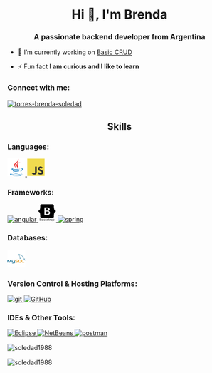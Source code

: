 <h1 align="center">Hi 👋, I'm Brenda</h1>
<h3 align="center">A passionate backend developer from Argentina</h3>

- 🔭 I’m currently working on [Basic CRUD](https://github.com/Soledad1988/AppGym-JDBC-MySQL-Java)

- ⚡ Fun fact **I am curious and I like to learn**

<h3 align="left">Connect with me:</h3>
<p align="left">
<a href="https://linkedin.com/in/torres-brenda-soledad" target="blank"><img align="center" src="https://raw.githubusercontent.com/rahuldkjain/github-profile-readme-generator/master/src/images/icons/Social/linked-in-alt.svg" alt="torres-brenda-soledad" height="30" width="40" /></a>
</p>

<h2 align="center">Skills</h2>

<h3 align="left">Languages:</h3>
<p align="left">
  <a href="https://www.java.com" target="_blank" rel="noreferrer">
    <img src="https://raw.githubusercontent.com/devicons/devicon/master/icons/java/java-original.svg" alt="java" width="40" height="40"/>
  </a>
  <a href="https://developer.mozilla.org/en-US/docs/Web/JavaScript" target="_blank" rel="noreferrer">
    <img src="https://raw.githubusercontent.com/devicons/devicon/master/icons/javascript/javascript-original.svg" alt="javascript" width="40" height="40"/>
  </a>
</p>

<h3 align="left">Frameworks:</h3>
<p align="left">
  <a href="https://angular.io" target="_blank" rel="noreferrer">
    <img src="https://angular.io/assets/images/logos/angular/angular.svg" alt="angular" width="40" height="40"/>
  </a>
  <a href="https://getbootstrap.com" target="_blank" rel="noreferrer">
    <img src="https://raw.githubusercontent.com/devicons/devicon/master/icons/bootstrap/bootstrap-plain-wordmark.svg" alt="bootstrap" width="40" height="40"/>
  </a>
  <a href="https://spring.io/" target="_blank" rel="noreferrer">
    <img src="https://www.vectorlogo.zone/logos/springio/springio-icon.svg" alt="spring" width="40" height="40"/>
  </a>
</p>

<h3 align="left">Databases:</h3>
<p align="left">
  <a href="https://www.mysql.com/" target="_blank" rel="noreferrer">
    <img src="https://raw.githubusercontent.com/devicons/devicon/master/icons/mysql/mysql-original-wordmark.svg" alt="mysql" width="40" height="40"/>
  </a>
</p>

<h3 align="left">Version Control & Hosting Platforms:</h3>
<p align="left">
  <a href="https://git-scm.com/" target="_blank" rel="noreferrer">
    <img src="https://www.vectorlogo.zone/logos/git-scm/git-scm-icon.svg" alt="git" width="40" height="40"/>
  </a>
  <a href="https://github.com/" target="_blank" rel="noreferrer">
    <img src="https://github.githubassets.com/images/modules/logos_page/GitHub-Mark.png" alt="GitHub" width="40" height="40"/>
  </a>
</p>

<h3 align="left">IDEs & Other Tools:</h3>
<p align="left">
  <a href="https://www.eclipse.org/" target="_blank" rel="noreferrer">
    <img src="https://www.eclipse.org/eclipse.org-common/themes/solstice/public/images/logo/eclipse-800x188.png" alt="Eclipse" width="120" height="40"/>
  </a>
  <a href="https://netbeans.apache.org/" target="_blank" rel="noreferrer">
    <img src="https://www.apache.org/images/feather-small.gif" alt="NetBeans" width="40" height="40"/>
  </a>
  <a href="https://postman.com" target="_blank" rel="noreferrer">
    <img src="https://www.vectorlogo.zone/logos/getpostman/getpostman-icon.svg" alt="postman" width="40" height="40"/>
  </a>
</p>


<p><img align="center" src="https://github-readme-stats.vercel.app/api/top-langs?username=soledad1988&show_icons=true&locale=en&layout=compact" alt="soledad1988" /></p>

<p><img align="center" src="https://github-readme-streak-stats.herokuapp.com/?user=soledad1988&" alt="soledad1988" /></p>


